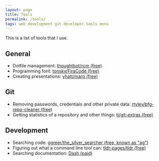 ```yaml
---
layout: page
title: Tools
permalink: /tools/
tags: web development git developer tools menu
---
```


This is a list of tools that I use.

## General

* Dotfile management: [thoughtbot/rcm (free)](https://github.com/thoughtbot/rcm)
* Programming font: [tonsky/FiraCode (free)](https://github.com/tonsky/FiraCode)
* Creating presentations: [yhatt/marp (free)](https://github.com/yhatt/marp)

## Git

* Removing passwords, credentials and other private data: [rtyley/bfg-repo-cleaner (free)](https://github.com/rtyley/bfg-repo-cleaner)
* Getting statistics of a repository and other things: [tj/git-extras (free)](https://github.com/tj/git-extras)

## Development

* Searching code: [ggreer/the_silver_searcher (free, known as "ag")](https://github.com/ggreer/the_silver_searcher)
* Figuring out what a command line tool can: [tldr-pages/tldr (free)](https://github.com/tldr-pages/tldr)
* Searching documentation: [Dash (paid)](https://kapeli.com/dash)
